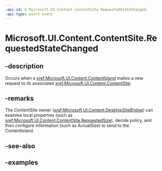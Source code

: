 ```yaml
---
-api-id: E:Microsoft.UI.Content.ContentSite.RequestedStateChanged
-api-type: winrt event
---
```


# Microsoft.UI.Content.ContentSite.RequestedStateChanged

<!--
public event Windows.Foundation.TypedEventHandler<Microsoft.UI.Content.ContentSite,Microsoft.UI.Content.ContentSiteRequestedStateChangedEventArgs> RequestedStateChanged;
-->

## -description

Occurs when a <xref:Microsoft.UI.Content.ContentIsland> makes a new request to its associated <xref:Microsoft.UI.Content.ContentSite>.

## -remarks

The ContentSite owner (<xref:Microsoft.UI.Content.DesktopSiteBridge>) can examine local properties (such as <xref:Microsoft.UI.Content.ContentSite.RequestedSize>), decide policy, and then configure information (such as ActualSize) to send to the ContentIsland.

## -see-also

## -examples

